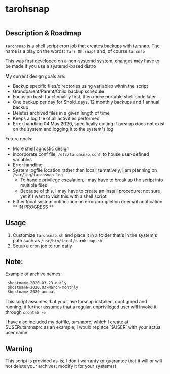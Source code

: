 tarohsnap
===============

<p align="left">
  <a aria-label="license" href="https://github.com/primer/css/blob/main/LICENSE">
    <img src="https://img.shields.io/github/license/primer/css.svg" alt="">
  </a>
</p>

Description & Roadmap
--------------------

`tarohsnap` is a shell script cron job that creates backups with tarsnap.
The name is a play on the words: `Tar? Oh snap!` and, of course `tarsnap`

This was first developed on a non-systemd system; changes may have to be made if you use a
systemd-based distro

My current design goals are:

- Backup specific files/directories using variables within the script
- Grandparent/Parent/Child backup schedule
- Focus on bash functionality first, then more portable shell code later
- One backup per day for $hold_days, 12 monthly backups and 1 annual backup
- Deletes archived files in a given length of time
- Keeps a log file of all activities performed
- Error handling 04 May 2020, specifically exiting if tarsnap does not exist on the system and logging it to the system's log

Future goals:

- More shell agnostic design
- Incorporate conf file, `/etc/tarohsnap.conf` to house user-defined variables
- Error handling
- System logfile location rather than local; tentatively, I am planning on `/var/log/tarohsnap.log`
  - To handle privilege escalation, I may have to break up the script into multiple files
  - Because of this, I may have to create an install procedure; not sure yet if I want to visit this with a shell script
- Either local system notification on error/completion or email notification ** IN PROGRESS **

Usage
--------------------

1. Customize `tarohsnap.sh` and place it in a folder that's in the system's path
   such as `/usr/bin/local/tarohsnap.sh`
2. Setup a cron job to run daily

Note:
--------------------
Example of archive names:

     $hostname-2020.03.23-daily
     $hostname-2020.03-March-monthly
     $hostname-2020-annual

This script assumes that you have tarsnap installed, configured and running; it further assumes that a regular, unprivileged user will invoke it through `crontab -e`

I have also included my dotfile, tarsnaprc, which I create at $USER/.tarsnaprc as an example; I would replace `$USER` with your actual user name

Warning
--------------------
This script is provided as-is; I don't warranty or guarantee that it will or will not delete your archives; modify it for your system(s)
